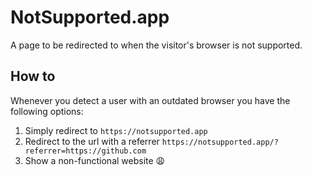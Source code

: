 # NotSupported.app
A page to be redirected to when the visitor's browser is not supported.

## How to
Whenever you detect a user with an outdated browser you have the following options:
1. Simply redirect to `https://notsupported.app`
2. Redirect to the url with a referrer `https://notsupported.app/?referrer=https://github.com`
3. Show a non-functional website :weary: 

